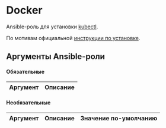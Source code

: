 # Docker

Ansible-роль для установки [kubectl](https://kubernetes.io/docs/reference/kubectl/).

По мотивам официальной [инструкции по установке](https://kubernetes.io/docs/tasks/tools/install-kubectl-linux/).

## Аргументы Ansible-роли

#### Обязательные

| Аргумент | Описание |
| --- | --- |  

#### Необязательные

| Аргумент | Описание | Значение по-умолчанию |
| --- | --- | --- |
